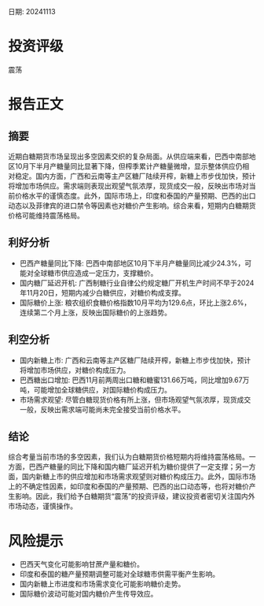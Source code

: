 
日期: 20241113

# 投资评级

震荡

# 报告正文

## 摘要

近期白糖期货市场呈现出多空因素交织的复杂局面。从供应端来看，巴西中南部地区10月下半月产糖量同比显著下降，但榨季累计产糖量微增，显示整体供应仍相对稳定。国内方面，广西和云南等主产区糖厂陆续开榨，新糖上市步伐加快，预计将增加市场供应。需求端则表现出观望气氛浓厚，现货成交一般，反映出市场对当前价格水平的谨慎态度。此外，国际市场上，印度和泰国的产量预期、巴西的出口动态以及菲律宾的进口禁令等因素也对糖价产生影响。综合来看，短期内白糖期货价格可能维持震荡格局。

## 利好分析

* 巴西产糖量同比下降: 巴西中南部地区10月下半月产糖量同比减少24.3%，可能对全球糖市供应造成一定压力，支撑糖价。
* 国内糖厂延迟开机: 广西制糖行业自律公约规定糖厂开机生产时间不早于2024年11月20日，短期内减少白糖供应，对糖价构成支撑。
* 国际糖价上涨: 粮农组织食糖价格指数10月平均为129.6点，环比上涨2.6%，连续第二个月上涨，反映出国际糖价的上涨趋势。

## 利空分析

* 国内新糖上市: 广西和云南等主产区糖厂陆续开榨，新糖上市步伐加快，预计将增加市场供应，对糖价构成压力。
* 巴西糖出口增加: 巴西11月前两周出口糖和糖蜜131.66万吨，同比增加9.67万吨，可能增加全球糖供应，对国际糖价构成压力。
* 市场需求观望: 尽管白糖现货价格有所上涨，但市场观望气氛浓厚，现货成交一般，反映出需求端可能尚未完全接受当前价格水平。

## 结论

综合考量当前市场的多空因素，我们认为白糖期货价格短期内将维持震荡格局。一方面，巴西产糖量的同比下降和国内糖厂延迟开机为糖价提供了一定支撑；另一方面，国内新糖上市的供应增加和市场需求观望则对糖价构成压力。此外，国际市场上的不确定性因素，如印度和泰国的产量预期、巴西的出口动态等，也将对糖价产生影响。因此，我们给予白糖期货“震荡”的投资评级，建议投资者密切关注国内外市场动态，谨慎操作。

# 风险提示

* 巴西天气变化可能影响甘蔗产量和糖价。
* 印度和泰国的糖产量预期调整可能对全球糖市供需平衡产生影响。
* 国内新糖上市进度和市场需求变化可能影响糖价走势。
* 国际糖价波动可能对国内糖价产生传导效应。
